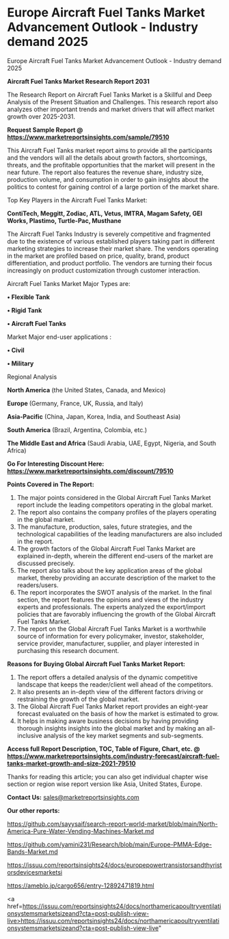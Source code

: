 # Europe Aircraft Fuel Tanks Market Advancement Outlook - Industry demand 2025
Europe Aircraft Fuel Tanks Market Advancement Outlook - Industry demand 2025

<strong>Aircraft Fuel Tanks Market Research Report 2031</strong>

The Research Report on Aircraft Fuel Tanks Market is a Skillful and Deep Analysis of the Present Situation and Challenges. This research report also analyzes other important trends and market drivers that will affect market growth over 2025-2031.

<strong>Request Sample Report @ <a href=https://www.marketreportsinsights.com/sample/79510>https://www.marketreportsinsights.com/sample/79510</a></strong>

This Aircraft Fuel Tanks market report aims to provide all the participants and the vendors will all the details about growth factors, shortcomings, threats, and the profitable opportunities that the market will present in the near future. The report also features the revenue share, industry size, production volume, and consumption in order to gain insights about the politics to contest for gaining control of a large portion of the market share.

Top Key Players in the Aircraft Fuel Tanks Market:

<strong>ContiTech, Meggitt, Zodiac, ATL, Vetus, IMTRA, Magam Safety, GEI Works, Plastimo, Turtle-Pac, Musthane</strong>

The Aircraft Fuel Tanks Industry is severely competitive and fragmented due to the existence of various established players taking part in different marketing strategies to increase their market share. The vendors operating in the market are profiled based on price, quality, brand, product differentiation, and product portfolio. The vendors are turning their focus increasingly on product customization through customer interaction.

Aircraft Fuel Tanks Market Major Types are:

<strong>• Flexible Tank

• Rigid Tank

• Aircraft Fuel Tanks</strong>

Market Major end-user applications :

<strong>• Civil

• Military</strong>

Regional Analysis

</u><strong><b>North America</b></strong> (the United States, Canada, and Mexico)

<strong><b>Europe </b></strong>(Germany, France, UK, Russia, and Italy)

<strong><b>Asia-Pacific</b></strong> (China, Japan, Korea, India, and Southeast Asia)

<strong><b>South America</b></strong> (Brazil, Argentina, Colombia, etc.)

<strong><b>The Middle East and Africa</b></strong> (Saudi Arabia, UAE, Egypt, Nigeria, and South Africa)

<strong>Go For Interesting Discount Here: <a href=https://www.marketreportsinsights.com/discount/79510>https://www.marketreportsinsights.com/discount/79510</a></strong>

<strong>Points Covered in The Report:</strong>
<ol>
  <li>The major points considered in the Global Aircraft Fuel Tanks Market report include the leading competitors operating in the global market.</li>
  <li>The report also contains the company profiles of the players operating in the global market.</li>
  <li>The manufacture, production, sales, future strategies, and the technological capabilities of the leading manufacturers are also included in the report.</li>
  <li>The growth factors of the Global Aircraft Fuel Tanks Market are explained in-depth, wherein the different end-users of the market are discussed precisely.</li>
  <li>The report also talks about the key application areas of the global market, thereby providing an accurate description of the market to the readers/users.</li>
  <li>The report incorporates the SWOT analysis of the market. In the final section, the report features the opinions and views of the industry experts and professionals. The experts analyzed the export/import policies that are favorably influencing the growth of the Global Aircraft Fuel Tanks Market.</li>
  <li>The report on the Global Aircraft Fuel Tanks Market is a worthwhile source of information for every policymaker, investor, stakeholder, service provider, manufacturer, supplier, and player interested in purchasing this research document.</li>
</ol>
<strong>Reasons for Buying Global Aircraft Fuel Tanks Market Report:</strong>

<ol>
  <li>The report offers a detailed analysis of the dynamic competitive landscape that keeps the reader/client well ahead of the competitors.</li>
  <li>It also presents an in-depth view of the different factors driving or restraining the growth of the global market.</li>
  <li>The Global Aircraft Fuel Tanks Market report provides an eight-year forecast evaluated on the basis of how the market is estimated to grow.</li>
  <li>It helps in making aware business decisions by having providing thorough insights insights into the global market and by making an all-inclusive analysis of the key market segments and sub-segments.</li>
</ol>
<strong>Access full Report Description, TOC, Table of Figure, Chart, etc. @ <a href=https://www.marketreportsinsights.com/industry-forecast/aircraft-fuel-tanks-market-growth-and-size-2021-79510>https://www.marketreportsinsights.com/industry-forecast/aircraft-fuel-tanks-market-growth-and-size-2021-79510</a></strong>


Thanks for reading this article; you can also get individual chapter wise section or region wise report version like Asia, United States, Europe.

<strong>Contact Us:</strong>
sales@marketreportsinsights.com

<strong>Our other reports:</strong>

<a href=https://github.com/sayysaif/search-report-world-market/blob/main/North-America-Pure-Water-Vending-Machines-Market.md>https://github.com/sayysaif/search-report-world-market/blob/main/North-America-Pure-Water-Vending-Machines-Market.md</a>

<a href=https://github.com/yamini231/Research/blob/main/Europe-PMMA-Edge-Bands-Market.md>https://github.com/yamini231/Research/blob/main/Europe-PMMA-Edge-Bands-Market.md</a>

<a href=https://issuu.com/reportsinsights24/docs/europepowertransistorsandthyristorsdevicesmarketsi>https://issuu.com/reportsinsights24/docs/europepowertransistorsandthyristorsdevicesmarketsi</a>

<a href=https://ameblo.jp/cargo656/entry-12892471819.html>https://ameblo.jp/cargo656/entry-12892471819.html</a>

<a href=https://issuu.com/reportsinsights24/docs/northamericapoultryventilationsystemsmarketsizeand?cta=post-publish-view-live>https://issuu.com/reportsinsights24/docs/northamericapoultryventilationsystemsmarketsizeand?cta=post-publish-view-live</a>"
